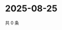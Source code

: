 # 2025-08-25

共 0 条

<!-- BEGIN ZHIHUQUESTIONS -->
<!-- 最后更新时间 Mon Aug 25 2025 00:12:27 GMT+0800 (China Standard Time) -->

<!-- END ZHIHUQUESTIONS -->
